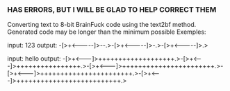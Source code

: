 ### HAS ERRORS, BUT I WILL BE GLAD TO HELP CORRECT THEM ###
Converting text to 8-bit BrainFuck code using the text2bf method. Generated code may be longer than the minimum possible
Exemples:

  input:  123
  output: -[>+<-----]>--.>-[>+<-----]>-.>-[>+<-----]>.>
  
  input:  hello
  output: -[>+<---]>+++++++++++++++++++.>-[>+<---]>++++++++++++++++.>-[>+<---]>+++++++++++++++++++++++.>-[>+<---]>+++++++++++++++++++++++.>-[>+<---]>++++++++++++++++++++++++++.>
